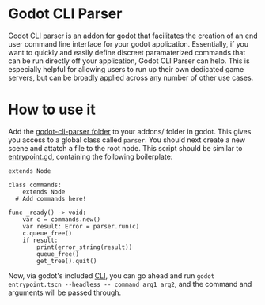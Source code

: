 # Godot CLI Parser

Godot CLI parser is an addon for godot that facilitates the creation of an end user command line interface for your godot application. 
Essentially, if you want to quickly and easily define discreet paramaterized commands that can be run directly off your application, Godot CLI Parser can help. 
This is especially helpful for allowing users to run up their own dedicated game servers, but can be broadly applied across any number of other use cases.

# How to use it

Add the [godot-cli-parser folder](https://github.com/Fireye04/godot-cli-parser/tree/67cc7c308dcb155ef5ce0df0aa69b3093e6efc30/addons) to your addons/ folder in godot. 
This gives you access to a global class called `parser`. 
You should next create a new scene and attatch a file to the root node.
This script should be similar to [entrypoint.gd](https://github.com/Fireye04/godot-cli-parser/blob/main/entrypoint.gd), containing the following boilerplate:
```
extends Node

class commands:
	extends Node
  # Add commands here!

func _ready() -> void:
	var c = commands.new()
	var result: Error = parser.run(c)
	c.queue_free()
	if result:
		print(error_string(result))
		queue_free()
		get_tree().quit()
```
Now, via godot's included [CLI](https://docs.godotengine.org/en/stable/tutorials/editor/command_line_tutorial.html), 
you can go ahead and run `godot entrypoint.tscn --headless -- command arg1 arg2`, and the command and arguments will be passed through.
